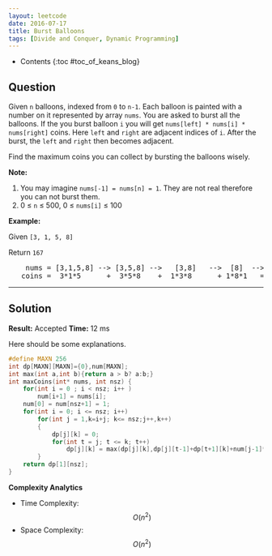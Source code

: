 ```yaml
---
layout: leetcode
date: 2016-07-17
title: Burst Balloons
tags: [Divide and Conquer, Dynamic Programming]
---
```


* Contents
{:toc #toc_of_keans_blog}

## Question

Given `n` balloons, indexed from `0` to `n-1`. Each balloon is painted with a number on it represented by array `nums`. You are asked to burst all the balloons. If the you burst balloon `i` you will get `nums[left] * nums[i] * nums[right]` coins. Here `left` and `right` are adjacent indices of `i`. After the burst, the `left` and `right` then becomes adjacent.

Find the maximum coins you can collect by bursting the balloons wisely.

**Note:**

1. You may imagine `nums[-1] = nums[n] = 1`. They are not real therefore you can not burst them.
2. 0 ≤ `n` ≤ 500, 0 ≤ `nums[i]` ≤ 100

**Example:**

Given `[3, 1, 5, 8]`

Return `167`

<pre>
    nums = [3,1,5,8] --> [3,5,8] -->   [3,8]   -->  [8]  --> []
   coins =  3*1*5      +  3*5*8    +  1*3*8      + 1*8*1   = 167
</pre>



***

## Solution

**Result:** Accepted **Time:**  12 ms

Here should be some explanations.

```c
#define MAXN 256
int dp[MAXN][MAXN]={0},num[MAXN];
int max(int a,int b){return a > b? a:b;}
int maxCoins(int* nums, int nsz) {
    for(int i = 0 ; i < nsz; i++ )
        num[i+1] = nums[i];
    num[0] = num[nsz+1] = 1;
    for(int i = 0; i <= nsz; i++)
        for(int j = 1,k=i+j; k<= nsz;j++,k++)
        {
            dp[j][k] = 0;
            for(int t = j; t <= k; t++)
                dp[j][k] = max(dp[j][k],dp[j][t-1]+dp[t+1][k]+num[j-1]*num[t]*num[k+1]);
        }
    return dp[1][nsz];
}
```

**Complexity Analytics**

- Time Complexity: $$O(n^2)$$
- Space Complexity: $$O(n^2)$$
